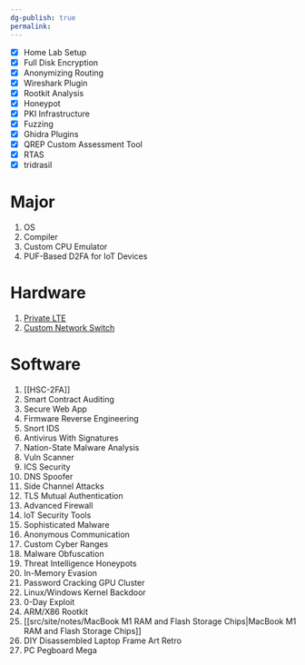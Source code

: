 ```yaml
---
dg-publish: true
permalink:
---
```


- [x] Home Lab Setup
- [x] Full Disk Encryption
- [x] Anonymizing Routing
- [x] Wireshark Plugin
- [x] Rootkit Analysis
- [x] Honeypot
- [x] PKI Infrastructure
- [x] Fuzzing
- [x] Ghidra Plugins
- [x] QREP Custom Assessment Tool
- [x] RTAS
- [x] tridrasil
# Major
1. OS
2. Compiler
3. Custom CPU Emulator
4. PUF-Based D2FA for IoT Devices
# Hardware
1. [Private LTE](https://www.quantulum.co.uk/blog/private-lte-with-limesdr-and-srsran---part-1-software/)
2. [Custom Network Switch](https://serd.es/2025/05/08/Switch-project-pt1.html)
# Software
1. [[HSC-2FA]]
2. Smart Contract Auditing
3. Secure Web App
4. Firmware Reverse Engineering
5. Snort IDS
6. Antivirus With Signatures
7. Nation-State Malware Analysis
8. Vuln Scanner
9. ICS Security
10. DNS Spoofer
11. Side Channel Attacks
12. TLS Mutual Authentication
13. Advanced Firewall
14. loT Security Tools
15. Sophisticated Malware
16. Anonymous Communication
17. Custom Cyber Ranges
18. Malware Obfuscation
19. Threat Intelligence Honeypots
20. In-Memory Evasion
21. Password Cracking GPU Cluster
22. Linux/Windows Kernel Backdoor
23. 0-Day Exploit
24. ARM/X86 Rootkit
25. [[src/site/notes/MacBook M1 RAM and Flash Storage Chips\|MacBook M1 RAM and Flash Storage Chips]]
26. DIY Disassembled Laptop Frame Art Retro
27. PC Pegboard Mega